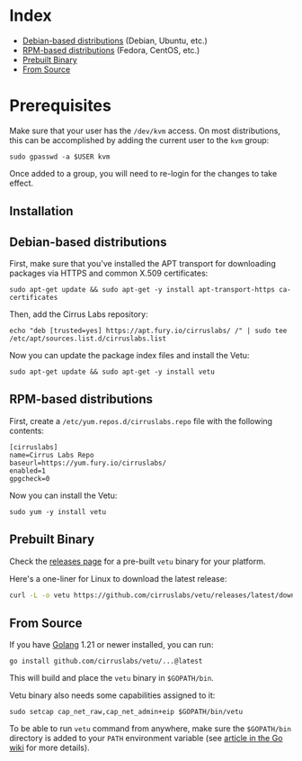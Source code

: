 # Index

* [Debian-based distributions](#debian-based-distributions) (Debian, Ubuntu, etc.)
* [RPM-based distributions](#rpm-based-distributions) (Fedora, CentOS, etc.)
* [Prebuilt Binary](#prebuilt-binary)
* [From Source](#from-source)

# Prerequisites

Make sure that your user has the `/dev/kvm` access. On most distributions, this can be accomplished by adding the current user to the `kvm` group:

```shell
sudo gpasswd -a $USER kvm
```

Once added to a group, you will need to re-login for the changes to take effect.

## Installation

## Debian-based distributions

First, make sure that you've installed the APT transport for downloading packages via HTTPS and common X.509 certificates:

```shell
sudo apt-get update && sudo apt-get -y install apt-transport-https ca-certificates
```

Then, add the Cirrus Labs repository:

```shell
echo "deb [trusted=yes] https://apt.fury.io/cirruslabs/ /" | sudo tee /etc/apt/sources.list.d/cirruslabs.list
```

Now you can update the package index files and install the Vetu:

```shell
sudo apt-get update && sudo apt-get -y install vetu
```

## RPM-based distributions

First, create a `/etc/yum.repos.d/cirruslabs.repo` file with the following contents:

```
[cirruslabs]
name=Cirrus Labs Repo
baseurl=https://yum.fury.io/cirruslabs/
enabled=1
gpgcheck=0
```

Now you can install the Vetu:

```shell
sudo yum -y install vetu
```

## Prebuilt Binary

Check the [releases page](https://github.com/cirruslabs/vetu/releases) for a pre-built `vetu` binary for your platform.

Here's a one-liner for Linux to download the latest release:

```bash
curl -L -o vetu https://github.com/cirruslabs/vetu/releases/latest/download/vetu-linux-$(uname -m) && sudo mv vetu /usr/bin/vetu && sudo chmod +x /usr/bin/vetu && sudo setcap cap_net_raw,cap_net_admin+eip /usr/bin/vetu
```

## From Source

If you have [Golang](https://golang.org/) 1.21 or newer installed, you can run:

```
go install github.com/cirruslabs/vetu/...@latest
```

This will build and place the `vetu` binary in `$GOPATH/bin`.

Vetu binary also needs some capabilities assigned to it:

```shell
sudo setcap cap_net_raw,cap_net_admin+eip $GOPATH/bin/vetu
```

To be able to run `vetu` command from anywhere, make sure the `$GOPATH/bin` directory is added to your `PATH`
environment variable (see [article in the Go wiki](https://github.com/golang/go/wiki/SettingGOPATH) for more details).

